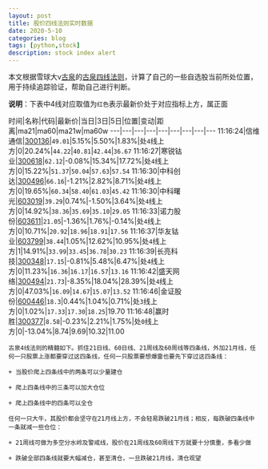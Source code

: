 ```yaml
---
layout: post
title: 股价四线法则实时数据
date: 2020-5-10
categories: blog
tags: [python,stock]
description: stock index alert
---
```



本文根据雪球大v[古泉](https://xueqiu.com/u/7148646888)的[古泉四线法则](https://xueqiu.com/7148646888/130498192)，计算了自己的一些自选股当前所处位置，用于持续追踪验证，帮助自己进行判断。

**说明**：下表中4线对应取值为`红色`表示最新价处于对应指标上方，属正面

时间|名称|代码|最新价|当日|3日|5日|位置|变动|距离|ma21|ma60|ma21w|ma60w
---|---|---|---|---|---|---|---|---
11:16:24|信维通信|[300136](https://xueqiu.com/S/SZ300136)|`49.01`|5.15%|5.50%|1.83%|处`4`线上方|0|20.24%|`44.22`|`40.81`|`42.44`|`36.67`
11:16:27|寒锐钴业|[300618](https://xueqiu.com/S/SZ300618)|`62.12`|-0.08%|15.34%|17.72%|处`4`线上方|0|15.22%|`51.37`|`50.04`|`57.63`|`57.54`
11:16:30|中科创达|[300496](https://xueqiu.com/S/SZ300496)|`66.16`|-1.21%|2.82%|8.71%|处`4`线上方|0|19.65%|`60.34`|`58.40`|`61.03`|`45.42`
11:16:30|中科曙光|[603019](https://xueqiu.com/S/SH603019)|`39.29`|0.74%|-1.50%|3.64%|处`4`线上方|0|14.92%|`38.36`|`35.69`|`35.10`|`29.05`
11:16:33|诺力股份|[603611](https://xueqiu.com/S/SH603611)|`21.05`|-1.36%|1.76%|-0.14%|处`4`线上方|0|10.71%|`20.92`|`18.96`|`18.91`|`17.56`
11:16:37|华友钴业|[603799](https://xueqiu.com/S/SH603799)|`38.44`|1.05%|12.62%|10.95%|处`4`线上方|1|14.91%|`33.99`|`33.45`|`36.78`|`30.23`
11:16:39|长亮科技|[300348](https://xueqiu.com/S/SZ300348)|`17.15`|-0.81%|5.48%|6.47%|处`4`线上方|0|11.23%|`16.36`|`16.17`|`16.57`|`13.16`
11:16:42|盛天网络|[300494](https://xueqiu.com/S/SZ300494)|`21.73`|-8.35%|18.04%|28.39%|处`4`线上方|0|47.03%|`16.09`|`14.67`|`15.07`|`13.52`
11:16:46|金证股份|[600446](https://xueqiu.com/S/SH600446)|`18.3`|0.44%|1.04%|0.71%|处`3`线上方|0|1.02%|`17.33`|`17.30`|`18.25`|19.70
11:16:48|赢时胜|[300377](https://xueqiu.com/S/SZ300377)|`8.58`|-0.23%|2.21%|1.75%|处`0`线上方|0|-13.04%|8.74|9.69|10.32|11.00

```
古泉4线法则的精髓如下。抓住21日线、60日线、21周线及60周线等四条线，外加21月线，任何一只股票上涨都要穿过这四条线，任何一只股票要想爆雷也要先下穿过这四条线：

+ 当股价爬上四条线中的两条可以少量建仓

+ 爬上四条线中的三条可以加大仓位

+ 爬上四条线中的四条可以全仓

任何一只大牛，其股价都会坚守在21月线上方，不会轻易跌破21月线；相反，每跌破四条线中一条就减一些仓位：

+ 21周线可做为多空分水岭及警戒线，股价在21周线及60周线下方就要十分慎重，多看少做

+ 跌破全部四条线就要大幅减仓，甚至清仓，一旦跌破21月线，清仓观望
```